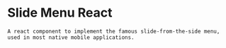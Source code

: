 # Slide Menu React

    A react component to implement the famous slide-from-the-side menu, used in most native mobile applications.